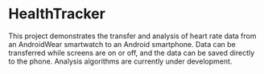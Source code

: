 # HealthTracker
This project demonstrates the transfer and analysis of heart rate data from an AndroidWear smartwatch to an Android smartphone.
Data can be transferred while screens are on or off, and the data can be saved directly to the phone.
Analysis algorithms are currently under development.
